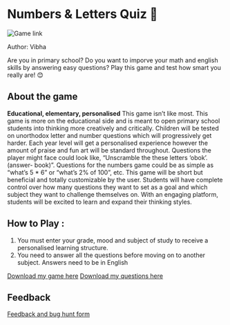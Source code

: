 # Numbers & Letters Quiz 🤔
![Game link](https://via.placeholder.com/1000x150/904E55/FFFFFF?text=Hey+There!+Welcome+to+the+best+game+website) 

Author: Vibha

Are you in primary school?
Do you want to imporve your math and english skills by answering easy questions?
Play this game and test how smart you really are! 😊
## About the game
**Educational, elementary, personalised** 
This game isn’t like most. This game is more on the educational side and is meant to open primary school students into thinking more creatively and critically. Children will be tested on unorthodox letter and number questions which will progressively get harder. Each year level will get a personalised experience however the amount of praise and fun art will be standard throughout. Questions the player might face could look like, “Unscramble the these letters ‘obok’. (answer- book)”. Questions for the numbers game could be as simple as “what’s 5 * 6” or “what’s 2% of 100”, etc. This game will be short but beneficial and totally customizable by the user. Students will have complete control over how many questions they want to set as a goal and which subject they want to challenge themselves on. With an engaging platform, students will be excited to learn and expand their thinking styles.
## How to Play :
1. You must enter your grade, mood and subject of study to receive a personalised learning structure. 
2. You need to answer all the questions before moving on to another subject. Answers need to be in English

[Download my game here](my_game.zip)
[Download my questions here](my_game.zip)
## Feedback
[Feedback and bug hunt form](https://docs.google.com/forms/d/e/1FAIpQLSca_38GP8y818PJ1Yq9yJKc1ajYKPym_mygZw9K3nG6Mj4llg/viewform?usp=sf_link)
<!--stackedit_data:
eyJoaXN0b3J5IjpbLTY1MDQyOTA1NCwxMjEyNzcyOTEsNDMzOD
c2NzMsMTMzNjMxNzI2NCwxNjU3MzcwMzJdfQ==
-->